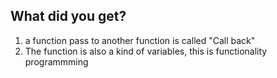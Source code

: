 ## What did you get?
1. a function pass to another function is called "Call back"
2. The function is also a kind of variables, this is functionality programmming
